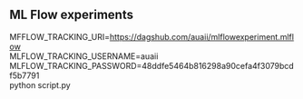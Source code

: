 ## ML Flow experiments

MFFLOW_TRACKING_URI=https://dagshub.com/auaii/mlflowexperiment.mlflow \
MLFLOW_TRACKING_USERNAME=auaii \
MLFLOW_TRACKING_PASSWORD=48ddfe5464b816298a90cefa4f3079bcdf5b7791 \
python script.py
